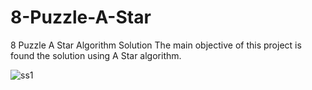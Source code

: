 # 8-Puzzle-A-Star
8 Puzzle  A Star Algorithm Solution
The main objective of this project is found the solution using A Star algorithm.

![ss1](https://user-images.githubusercontent.com/35013722/84593168-81b71780-ae53-11ea-96ce-8cc6446e959d.PNG)

 
